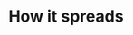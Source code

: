 ---
banner:
  content: 'You can set this component to ''display: true'' to show a banner at the
    top of the page.'
  display: false
  heading: This is a place to place urgent information
layout: category
name: spread
owner: CDC
questions:
- how-does-the-virus-spread
- can-i-donate-convalescent-plasma
- what-is-community-spread
- can-i-get-covid-19-from-a-food-worker
- can-mosquitoes-spread-covid19
- can-sanitizing-tunnels-be-used-to-prevent-spread
- can-the-virus-be-transmitted-by-blood-transfusion
- can-someone-who-has-had-covid-19-spread-the-illness-to-others
- can-the-virus-that-causes-covid-19-be-spread-through-food
- if-i-have-recovered-will-i-be-immune
- should-ill-food-workers-stay-home
- should-sidewalks-and-roads-be-disinfected-to-prevent-covid-19
- will-warm-weather-stop-the-outbreak-of-covid-19
redirect_from:
- /protect-yourself/has-anyone-in-united-states-gotten-infected/
- /protect-yourself/how-many-cases-are-there-in-the-us/
title: How it spreads
---